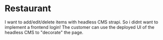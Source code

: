 # Restaurant

I want to add/edit/delete items with headless CMS strapi. So i didnt want to implement a frontend login! The customer can use the deployed UI of the headless CMS to "decorate" the page.
